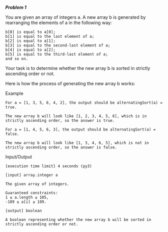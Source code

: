 **_Problem 1_**

You are given an array of integers a. A new array b is generated by rearranging the elements of a in the following way:

    b[0] is equal to a[0];
    b[1] is equal to the last element of a;
    b[2] is equal to a[1];
    b[3] is equal to the second-last element of a;
    b[4] is equal to a[2];
    b[5] is equal to the third-last element of a;
    and so on.

Your task is to determine whether the new array b is sorted in strictly ascending order or not.

Here is how the process of generating the new array b works:

Example

    For a = [1, 3, 5, 6, 4, 2], the output should be alternatingSort(a) = true.

    The new array b will look like [1, 2, 3, 4, 5, 6], which is in strictly ascending order, so the answer is true.

    For a = [1, 4, 5, 6, 3], the output should be alternatingSort(a) = false.

    The new array b will look like [1, 3, 4, 6, 5], which is not in strictly ascending order, so the answer is false.

Input/Output

    [execution time limit] 4 seconds (py3)

    [input] array.integer a

    The given array of integers.

    Guaranteed constraints:
    1 ≤ a.length ≤ 105,
    -109 ≤ a[i] ≤ 109.

    [output] boolean

    A boolean representing whether the new array b will be sorted in strictly ascending order or not.
